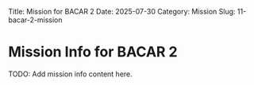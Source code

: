 Title: Mission for BACAR 2
Date: 2025-07-30
Category: Mission
Slug: 11-bacar-2-mission

# Mission Info for BACAR 2
TODO: Add mission info content here.
